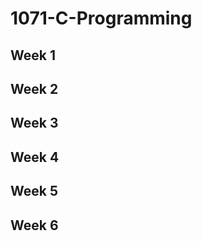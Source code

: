 # 1071-C-Programming
## Week 1
## Week 2
## Week 3
## Week 4
## Week 5
## Week 6
 
  
<!--stackedit_data:
eyJoaXN0b3J5IjpbMTgwMjI3NDgxOV19
-->